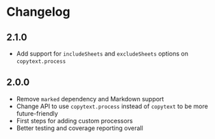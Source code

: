 # Changelog

## 2.1.0

- Add support for `includeSheets` and `excludeSheets` options on `copytext.process`

## 2.0.0

- Remove `marked` dependency and Markdown support
- Change API to use `copytext.process` instead of `copytext` to be more future-friendly
- First steps for adding custom processors
- Better testing and coverage reporting overall
